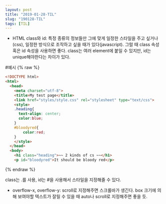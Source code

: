 ```yaml
---
layout: post
title: "2019-01-28-TIL"
slug: "190128-TIL"
tags: [TIL]
---
```


* HTML class와 id: 특정 종류의 정보들만 그에 맞게 일정한 스타일을 주고 싶거나(css), 일정한 방식으로 조작하고 싶을 때가 있다(javascript). 그럴 때 class 속성 혹은 id 속성을 사용하면 좋다. class는 여러 element에 붙일 수 있지만, id는 unique해야한다는 차이가 있다. 

#예시
{% raw %}
```html
<!DOCTYPE html>
<html>
  <head>  
    <meta charset="utf-8">
    <title>My test page</title>
    <link href="styles/style.css" rel="stylesheet" type="text/css">
    <style>
    .heading{
      text-align: center;
      color:blue;
    }
    #bloodyred{
        color:red;
    }
    </style>
  </head>
  <body>
    <h1 class="heading">~~ 2 kinds of cs ~~</h1>
    <p id="bloodyred">It should be bloody red</p>
```
{% endraw %}

class는 .를 사용, id는 #을 사용해서 스타일을 지정해줄 수 있다. 

* overflow-x, overflow-y: scroll로 지정해주면 스크롤바가 생긴다. box 크기에 의해 보여야할 텍스트가 잘릴 수 있을 때 auto나 scroll로 지정해주면 좋을 듯. 

